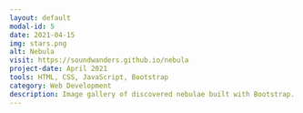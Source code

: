 ```yaml
---
layout: default
modal-id: 5
date: 2021-04-15
img: stars.png
alt: Nebula
visit: https://soundwanders.github.io/nebula
project-date: April 2021
tools: HTML, CSS, JavaScript, Bootstrap
category: Web Development
description: Image gallery of discovered nebulae built with Bootstrap. Modal images pop out when clicked on for a full-screen view on mobile and on desktop it is shown in its full scale. Features a background animation of shooting stars created with CSS.
---
```

